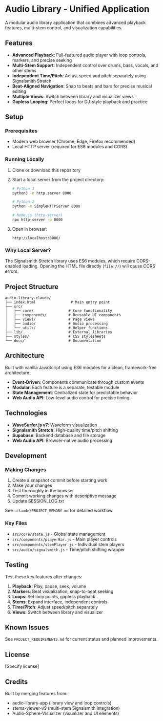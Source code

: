 # Audio Library - Unified Application

A modular audio library application that combines advanced playback features, multi-stem control, and visualization capabilities.

## Features

- **Advanced Playback**: Full-featured audio player with loop controls, markers, and precise seeking
- **Multi-Stem Support**: Independent control over drums, bass, vocals, and other stems
- **Independent Time/Pitch**: Adjust speed and pitch separately using Signalsmith Stretch
- **Beat-Aligned Navigation**: Snap to beats and bars for precise musical editing
- **Multiple Views**: Switch between library and visualizer views
- **Gapless Looping**: Perfect loops for DJ-style playback and practice

## Setup

### Prerequisites
- Modern web browser (Chrome, Edge, Firefox recommended)
- Local HTTP server (required for ES6 modules and CORS)

### Running Locally

1. Clone or download this repository

2. Start a local server from the project directory:
   ```bash
   # Python 3
   python3 -m http.server 8000

   # Python 2
   python -m SimpleHTTPServer 8000

   # Node.js (http-server)
   npx http-server -p 8000
   ```

3. Open in browser:
   ```
   http://localhost:8000/
   ```

### Why Local Server?
The Signalsmith Stretch library uses ES6 modules, which require CORS-enabled loading. Opening the HTML file directly (`file://`) will cause CORS errors.

## Project Structure

```
audio-library-claude/
├── index.html                # Main entry point
├── src/
│   ├── core/                # Core functionality
│   ├── components/          # Reusable UI components
│   ├── views/               # Page views
│   ├── audio/               # Audio processing
│   └── utils/               # Helper functions
├── lib/                     # External libraries
├── styles/                  # CSS stylesheets
└── docs/                    # Documentation
```

## Architecture

Built with vanilla JavaScript using ES6 modules for a clean, framework-free architecture:

- **Event-Driven**: Components communicate through custom events
- **Modular**: Each feature is a separate, testable module
- **State Management**: Centralized state for predictable behavior
- **Web Audio API**: Low-level audio control for precise timing

## Technologies

- **WaveSurfer.js v7**: Waveform visualization
- **Signalsmith Stretch**: High-quality time/pitch shifting
- **Supabase**: Backend database and file storage
- **Web Audio API**: Browser-native audio processing

## Development

### Making Changes

1. Create a snapshot commit before starting work
2. Make your changes
3. Test thoroughly in the browser
4. Commit working changes with descriptive message
5. Update SESSION_LOG.txt

See `.claude/PROJECT_MEMORY.md` for detailed workflow.

### Key Files

- `src/core/state.js` - Global state management
- `src/components/playerBar.js` - Main player controls
- `src/components/stemPlayer.js` - Individual stem players
- `src/audio/signalsmith.js` - Time/pitch shifting wrapper

## Testing

Test these key features after changes:

1. **Playback**: Play, pause, seek, volume
2. **Markers**: Beat visualization, snap-to-beat seeking
3. **Loops**: Set loop points, gapless playback
4. **Stems**: Expand interface, independent controls
5. **Time/Pitch**: Adjust speed/pitch separately
6. **Views**: Switch between library and visualizer

## Known Issues

See `PROJECT_REQUIREMENTS.md` for current status and planned improvements.

## License

[Specify license]

## Credits

Built by merging features from:
- audio-library-app (library view and loop controls)
- stems-viewer-v9 (multi-stem Signalsmith integration)
- Audio-Sphere-Visualizer (visualizer and UI elements)
